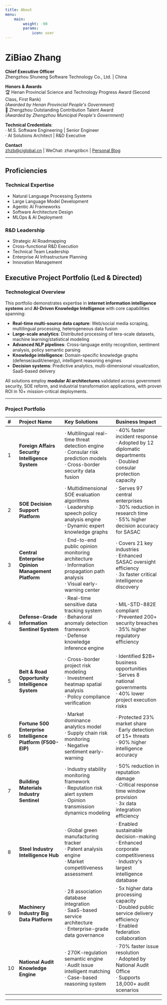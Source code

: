 ```yaml
---
title: About
menu:
    main: 
        weight: -90
        params:
            icon: user
---
```


# ZiBiao Zhang

**Chief Executive Officer**  
Zhengzhou Shuneng Software Technology Co., Ltd. | China  

**Honors & Awards**  
🏆 Henan Provincial Science and Technology Progress Award (Second Class, First Rank)  
      *(Awarded by Henan Provincial People's Government)*  
🌟 Zhengzhou Outstanding Contribution Talent Award  
      *(Awarded by Zhengzhou Municipal People's Government)*  

**Technical Credentials**:  
⋅ M.S. Software Engineering | Senior Engineer  
⋅ AI Solutions Architect | R&D Executive  

**Contact**  
zhzb@ciglobal.cn | WeChat: zhangzibcn | [Personal Blog](https://zhangzib123.github.io/) 

------

## Proficiencies

### Technical Expertise

- Natural Language Processing Systems
- Large Language Model Development
- Agentic AI Frameworks
- Software Architecture Design
- MLOps & AI Deployment

### R&D Leadership

- Strategic AI Roadmapping
- Cross-functional R&D Execution
- Technical Team Leadership
- Enterprise AI Infrastructure Planning
- Innovation Management

## Executive Project Portfolio (Led & Directed)  

### Technological Overview

This portfolio demonstrates expertise in **internet information intelligence systems** and **AI-Driven Knowledge Intelligence** with core capabilities spanning:

- **Real-time multi-source data capture**: Web/social media scraping, multilingual processing, heterogeneous data fusion  
- **Large-scale analytics**: Distributed processing of tera-scale datasets, machine learning/statistical modeling  
- **Advanced NLP pipelines**: Cross-language entity recognition, sentiment analysis, policy semantic parsing  
- **Knowledge intelligence**: Domain-specific knowledge graphs (defense/audit/energy), intelligent reasoning engines  
- **Decision systems**: Predictive analytics, multi-dimensional visualization, SaaS-based delivery  

All solutions employ **modular AI architectures** validated across government security, SOE reform, and industrial transformation applications, with proven ROI in 10+ mission-critical deployments.  

------

### Project Portfolio  

| #    | Project Name                                                | Key Solutions                                                | Business Impact                                              |
| :--- | :---------------------------------------------------------- | :----------------------------------------------------------- | :----------------------------------------------------------- |
| 1    | **Foreign Affairs Security Intelligence System**            | ⋅ Multilingual real-time threat detection engine<br>⋅ Consular risk prediction models<br>⋅ Cross-border security data fusion | ⋅ 40% faster incident response<br>⋅ Adopted by 12 diplomatic departments<br>⋅ Doubled consular protection capacity |
| 2    | **SOE Decision Support Platform**                           | ⋅ Multidimensional SOE evaluation algorithms<br>⋅ Leadership speech policy analysis engine<br>⋅ Dynamic expert knowledge graphs | ⋅ Serves 97 central enterprises<br>⋅ 30% reduction in research time<br>⋅ 55% higher decision accuracy for SASAC |
| 3    | **Central Enterprise Opinion Management Platform**          | ⋅ End-to-end public opinion monitoring architecture<br>⋅ Information propagation path analysis<br>⋅ Visual early-warning center | ⋅ Covers 21 key industries<br>⋅ Enhanced SASAC oversight efficiency<br>⋅ 3x faster critical intelligence discovery |
| 4    | **Defense-Grade Information Sentinel System**               | ⋅ Real-time sensitive data tracking system<br>⋅ Behavioral anomaly detection framework<br>⋅ Defense knowledge inference engine | ⋅ MIL-STD-882E compliant<br>⋅ Prevented 200+ security breaches<br>⋅ 35% higher regulatory efficiency |
| 5    | **Belt & Road Opportunity Intelligence System**             | ⋅ Cross-border project risk modeling<br>⋅ Investment heatmap spatial analysis<br>⋅ Policy compliance verification | ⋅ Identified $2B+ business opportunities<br>⋅ Serves 8 national governments<br>⋅ 40% lower project execution risks |
| 6    | **Fortune 500 Enterprise Intelligence Platform (F500-EIP)** | ⋅ Market dominance analytics model<br>⋅ Supply chain risk monitoring<br>⋅ Negative sentiment early-warning | ⋅ Protected 23% market share<br>⋅ Early detection of 15+ threats<br>⋅ 90% higher intelligence accuracy |
| 7    | **Building Materials Industry Sentinel**                    | ⋅ Industry stability monitoring framework<br>⋅ Reputation risk alert system<br>⋅ Opinion transmission dynamics modeling | ⋅ 50% reduction in reputation damage<br>⋅ Critical response time window provision<br>⋅ 3x data integration efficiency |
| 8    | **Steel Industry Intelligence Hub**                         | ⋅ Global green manufacturing tracker<br>⋅ Patent analysis engine<br>⋅ Market competitiveness assessment | ⋅ Enabled sustainable decision-making<br>⋅ Enhanced corporate competitiveness<br>⋅ Industry's largest intelligence database |
| 9    | **Machinery Industry Big Data Platform**                    | ⋅ 28 association database integration<br>⋅ SaaS-based service architecture<br>⋅ Enterprise-grade data governance | ⋅ 5x higher data processing capacity<br>⋅ Doubled public service delivery efficiency<br>⋅ Enabled federation collaboration |
| 10   | **National Audit Knowledge Engine**                         | ⋅ 270K-regulation semantic engine<br>⋅ Audit issue intelligent matching<br>⋅ Case-based reasoning system | ⋅ 70% faster issue resolution<br>⋅ Adopted by National Audit Office<br>⋅ Supports 18,000+ audit scenarios |

------